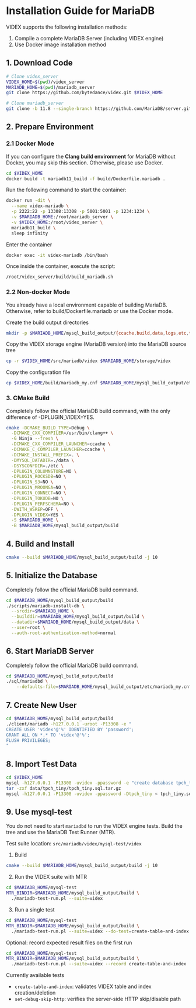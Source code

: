 # Installation Guide for MariaDB

VIDEX supports the following installation methods:

1. Compile a complete MariaDB Server (including VIDEX engine)
2. Use Docker image installation method

## 1. Download Code

```bash
# Clone videx_server
VIDEX_HOME=$(pwd)/videx_server
MARIADB_HOME=$(pwd)/mariadb_server
git clone https://github.com/bytedance/videx.git $VIDEX_HOME

# Clone mariadb_server
git clone -b 11.8 --single-branch https://github.com/MariaDB/server.git $MARIADB_HOME
```

## 2. Prepare Environment

### 2.1 Docker Mode

If you can configure the **Clang build environment** for MariaDB without Docker, you may skip this section. Otherwise, please use Docker.

```bash
cd $VIDEX_HOME
docker build -t mariadb11_build -f build/Dockerfile.mariadb .
```

Run the following command to start the container:

```bash
docker run -dit \
  --name videx-mariadb \
  -p 2222:22 -p 13308:13308 -p 5001:5001 -p 1234:1234 \
  -v $MARIADB_HOME:/root/mariadb_server \
  -v $VIDEX_HOME:/root/videx_server \
  mariadb11_build \
  sleep infinity
```

Enter the container

```bash
docker exec -it videx-mariadb /bin/bash
```

Once inside the container, execute the script:

```bash
/root/videx_server/build/build_mariadb.sh
```

### 2.2 Non-docker Mode

You already have a local environment capable of building MariaDB. Otherwise, refer to build/Dockerfile.mariadb or use the Docker mode.

Create the build output directories
```bash
mkdir -p $MARIADB_HOME/mysql_build_output/{ccache,build,data,logs,etc,tmp}
```

Copy the VIDEX storage engine (MariaDB version) into the MariaDB source tree
```bash
cp -r $VIDEX_HOME/src/mariadb/videx $MARIADB_HOME/storage/videx
```

Copy the configuration file
```bash
cp $VIDEX_HOME/build/mariadb_my.cnf $MARIADB_HOME/mysql_build_output/etc/mariadb_my.cnf
```

### 3. CMake Build

Completely follow the official MariaDB build command, with the only difference of -DPLUGIN_VIDEX=YES.

```bash
cmake -DCMAKE_BUILD_TYPE=Debug \
  -DCMAKE_CXX_COMPILER=/usr/bin/clang++ \
  -G Ninja --fresh \
  -DCMAKE_CXX_COMPILER_LAUNCHER=ccache \
  -DCMAKE_C_COMPILER_LAUNCHER=ccache \
  -DCMAKE_INSTALL_PREFIX=. \
  -DMYSQL_DATADIR=./data \
  -DSYSCONFDIR=./etc \
  -DPLUGIN_COLUMNSTORE=NO \
  -DPLUGIN_ROCKSDB=NO \
  -DPLUGIN_S3=NO \
  -DPLUGIN_MROONGA=NO \
  -DPLUGIN_CONNECT=NO \
  -DPLUGIN_TOKUDB=NO \
  -DPLUGIN_PERFSCHEMA=NO \
  -DWITH_WSREP=OFF \
  -DPLUGIN_VIDEX=YES \
  -S $MARIADB_HOME \
  -B $MARIADB_HOME/mysql_build_output/build
```


## 4. Build and Install

```bash
cmake --build $MARIADB_HOME/mysql_build_output/build -j 10
```

## 5. Initialize the Database

Completely follow the official MariaDB build command.

```bash
cd $MARIADB_HOME/mysql_build_output/build
./scripts/mariadb-install-db \
  --srcdir=$MARIADB_HOME \
  --builddir=$MARIADB_HOME/mysql_build_output/build \
  --datadir=$MARIADB_HOME/mysql_build_output/data \
  --user=root \
  --auth-root-authentication-method=normal
```

## 6. Start MariaDB Server

Completely follow the official MariaDB build command.

```bash
cd $MARIADB_HOME/mysql_build_output/build
./sql/mariadbd \
    --defaults-file=$MARIADB_HOME/mysql_build_output/etc/mariadb_my.cnf --user=root
```

## 7. Create New User

```bash
cd $MARIADB_HOME/mysql_build_output/build
./client/mariadb -h127.0.0.1 -uroot -P13308 -e "
CREATE USER 'videx'@'%' IDENTIFIED BY 'password';
GRANT ALL ON *.* TO 'videx'@'%';
FLUSH PRIVILEGES;
"
```

## 8. Import Test Data
```bash
cd $VIDEX_HOME
mysql -h127.0.0.1 -P13308 -uvidex -ppassword -e "create database tpch_tiny;"
tar -zxf data/tpch_tiny/tpch_tiny.sql.tar.gz
mysql -h127.0.0.1 -P13308 -uvidex -ppassword -Dtpch_tiny < tpch_tiny.sql
```

## 9. Use mysql-test

You do not need to start `mariadbd` to run the VIDEX engine tests. Build the tree and use the MariaDB Test Runner (MTR).

Test suite location: `src/mariadb/videx/mysql-test/videx`

1) Build
```bash
cmake --build $MARIADB_HOME/mysql_build_output/build -j 10
```

2) Run the VIDEX suite with MTR
```bash
cd $MARIADB_HOME/mysql-test
MTR_BINDIR=$MARIADB_HOME/mysql_build_output/build \
  ./mariadb-test-run.pl --suite=videx
```

3) Run a single test
```bash
cd $MARIADB_HOME/mysql-test
MTR_BINDIR=$MARIADB_HOME/mysql_build_output/build \
  ./mariadb-test-run.pl --suite=videx --do-test=create-table-and-index
```

Optional: record expected result files on the first run
```bash
cd $MARIADB_HOME/mysql-test
MTR_BINDIR=$MARIADB_HOME/mysql_build_output/build \
  ./mariadb-test-run.pl --suite=videx --record create-table-and-index
```

Currently available tests
- `create-table-and-index`: validates VIDEX table and index creation/deletion
- `set-debug-skip-http`: verifies the server-side HTTP skip/disable path
